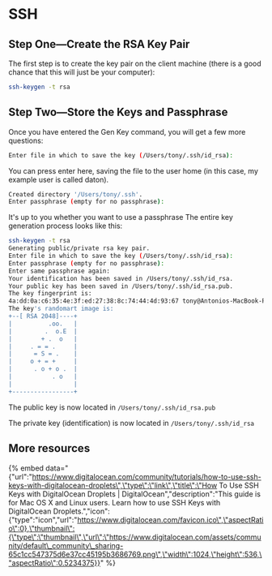 # SSH

## Step One—Create the RSA Key Pair

The first step is to create the key pair on the client machine \(there is a good chance that this will just be your computer\):

```bash
ssh-keygen -t rsa
```

## Step Two—Store the Keys and Passphrase

Once you have entered the Gen Key command, you will get a few more questions:

```bash
Enter file in which to save the key (/Users/tony/.ssh/id_rsa):
```

You can press enter here, saving the file to the user home \(in this case, my example user is called daton\).

```bash
Created directory '/Users/tony/.ssh'.
Enter passphrase (empty for no passphrase):
```

It's up to you whether you want to use a passphrase The entire key generation process looks like this:

```bash
ssh-keygen -t rsa
Generating public/private rsa key pair.
Enter file in which to save the key (/Users/tony/.ssh/id_rsa): 
Enter passphrase (empty for no passphrase): 
Enter same passphrase again: 
Your identification has been saved in /Users/tony/.ssh/id_rsa.
Your public key has been saved in /Users/tony/.ssh/id_rsa.pub.
The key fingerprint is:
4a:dd:0a:c6:35:4e:3f:ed:27:38:8c:74:44:4d:93:67 tony@Antonios-MacBook-Pro.local
The key's randomart image is:
+--[ RSA 2048]----+
|          .oo.   |
|         .  o.E  |
|        + .  o   |
|     . = = .     |
|      = S = .    |
|     o + = +     |
|      . o + o .  |
|           . o   |
|                 |
+-----------------+
```

The public key is now located in `/Users/tony/.ssh/id_rsa.pub`

The private key \(identification\) is now located in `/Users/tony/.ssh/id_rsa`

## More resources 

{% embed data="{\"url\":\"https://www.digitalocean.com/community/tutorials/how-to-use-ssh-keys-with-digitalocean-droplets\",\"type\":\"link\",\"title\":\"How To Use SSH Keys with DigitalOcean Droplets \| DigitalOcean\",\"description\":\"This guide is for Mac OS X and Linux users. Learn how to use SSH Keys with DigitalOcean Droplets.\",\"icon\":{\"type\":\"icon\",\"url\":\"https://www.digitalocean.com/favicon.ico\",\"aspectRatio\":0},\"thumbnail\":{\"type\":\"thumbnail\",\"url\":\"https://www.digitalocean.com/assets/community/default\_community\_sharing-65c1cc547375d6e37cc45195b3686769.png\",\"width\":1024,\"height\":536,\"aspectRatio\":0.5234375}}" %}




